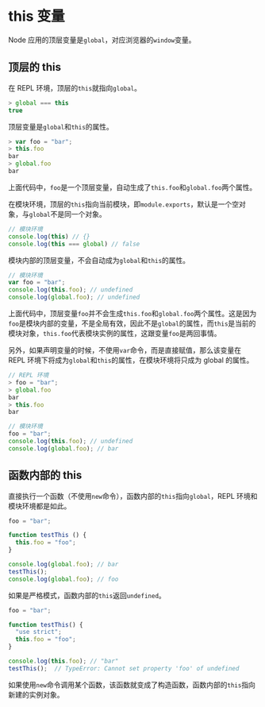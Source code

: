 # this 变量

Node 应用的顶层变量是`global`，对应浏览器的`window`变量。

## 顶层的 this

在 REPL 环境，顶层的`this`就指向`global`。

```javascript
> global === this
true
```

顶层变量是`global`和`this`的属性。

```javascript
> var foo = "bar";
> this.foo
bar
> global.foo
bar
```

上面代码中，`foo`是一个顶层变量，自动生成了`this.foo`和`global.foo`两个属性。

在模块环境，顶层的`this`指向当前模块，即`module.exports`，默认是一个空对象，与`global`不是同一个对象。

```javascript
// 模块环境
console.log(this) // {}
console.log(this === global) // false
```

模块内部的顶层变量，不会自动成为`global`和`this`的属性。

```javascript
// 模块环境
var foo = "bar";
console.log(this.foo); // undefined
console.log(global.foo); // undefined
```

上面代码中，顶层变量`foo`并不会生成`this.foo`和`global.foo`两个属性。这是因为`foo`是模块内部的变量，不是全局有效，因此不是`global`的属性，而`this`是当前的模块对象，`this.foo`代表模块实例的属性，这跟变量`foo`是两回事情。

另外，如果声明变量的时候，不使用`var`命令，而是直接赋值，那么该变量在 REPL 环境下将成为`global`和`this`的属性，在模块环境将只成为 global 的属性。

```javascript
// REPL 环境
> foo = "bar";
> global.foo
bar
> this.foo
bar

// 模块环境
foo = "bar";
console.log(this.foo); // undefined
console.log(global.foo); // bar
```

## 函数内部的 this

直接执行一个函数（不使用`new`命令），函数内部的`this`指向`global`，REPL 环境和模块环境都是如此。

```javascript
foo = "bar";

function testThis () {
  this.foo = "foo";
}

console.log(global.foo); // bar
testThis();
console.log(global.foo); // foo
```

如果是严格模式，函数内部的`this`返回`undefined`。

```javascript
foo = "bar";

function testThis() {
  "use strict";
  this.foo = "foo";
}

console.log(this.foo); // "bar"
testThis();  // TypeError: Cannot set property 'foo' of undefined
```

如果使用`new`命令调用某个函数，该函数就变成了构造函数，函数内部的`this`指向新建的实例对象。

